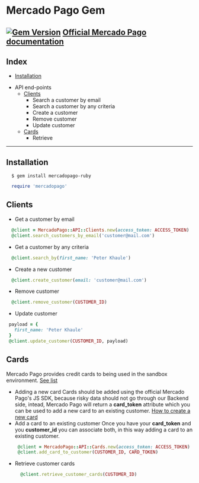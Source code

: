 # Mercado Pago Gem
[![Gem Version](https://badge.fury.io/rb/mercadopago-ruby.svg)](https://badge.fury.io/rb/mercadopago-ruby)
[Official Mercado Pago documentation](https://www.mercadopago.com.ar/developers/es/)
-----
## Index
  - [Installation](#installation)
  * API end-points
    - [Clients](#clients)
      * Search a customer by email
      * Search a customer by any criteria
      * Create a customer
      * Remove customer
      * Update customer
    - [Cards](#cards)
      * Retrieve
------

## Installation
```
  $ gem install mercadopago-ruby
```
    
```ruby
  require 'mercadopago'
```
## Clients
  - Get a customer by email
  ```ruby
    @client = MercadoPago::API::Clients.new(access_token: ACCESS_TOKEN)
    @client.search_customers_by_email('customer@mail.com')
  ``` 
  - Get a customer by any criteria
  ```ruby
    @client.search_by(first_name: 'Peter Khaule')
  ``` 
  - Create a new customer
  ```ruby
    @client.create_customer(email: 'customer@mail.com')
  ``` 
  - Remove customer
  ```ruby
    @client.remove_customer(CUSTOMER_ID)
  ```
  - Update customer
   ```ruby
    payload = {
      first_name: 'Peter Khaule'
    }
    @client.update_customer(CUSTOMER_ID, payload)
   ```
## Cards
  Mercado Pago provides credit cards to being used in the sandbox environment. [See list](https://www.mercadopago.com.ar/developers/es/solutions/payments/custom-checkout/test-cards/)
  - Adding a new card
    Cards should be added using the official Mercado Pago's JS SDK, because risky data should not go through our Backend side, intead, Mercado Pago will return a **card_token** attribute which you can be used to add a new card to an existing customer.
    [How to create a new card](https://www.mercadopago.com.br/developers/en/solutions/payments/custom-checkout/charge-with-creditcard/javascript/)
  - Add a card to an existing customer
     Once you have your **card_token** and you **customer_id** you can associate both, in this way adding a card to an existing customer.
     ```ruby
      @client = MercadoPago::API::Cards.new(access_token: ACCESS_TOKEN)
      @client.add_card_to_customer(CUSTOMER_ID, CARD_TOKEN)
    ```
  - Retrieve customer cards
    ```ruby
      @client.retrieve_customer_cards(CUSTOMER_ID)
    ```
